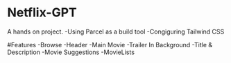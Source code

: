 # Netflix-GPT

A hands on project.
-Using Parcel as a build tool
-Congiguring Tailwind CSS

#Features
-Browse
-Header
-Main Movie
-Trailer In Background
-Title & Description
-Movie Suggestions
-MovieLists

